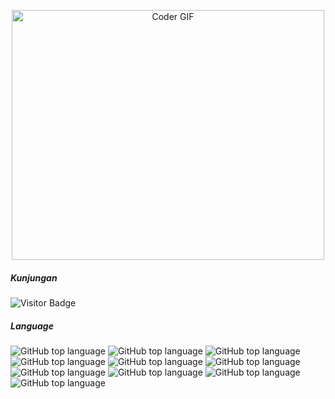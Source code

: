 <p align="center">
  <a href="#"><img src="https://media.giphy.com/media/SWoSkN6DxTszqIKEqv/giphy.gif" alt="Coder GIF" width="500" height="400"></a>
</p>

<h5>Kunjungan</h5>

![Visitor Badge](https://visitor-badge.laobi.icu/badge?page_id=gemafajar09) 

<h5>Language</h5>

<img alt="GitHub top language" src="https://img.shields.io/github/languages/top/gemafajar09/md_booking_web"> <img alt="GitHub top language" src="https://img.shields.io/github/languages/top/gemafajar09/listproject_md"> <img alt="GitHub top language" src="https://img.shields.io/github/languages/top/gemafajar09/api-go-auth-jwt"> <img alt="GitHub top language" src="https://img.shields.io/github/languages/top/gemafajar09/laravel-react-inertia"> <img alt="GitHub top language" src="https://img.shields.io/github/languages/top/gemafajar09/movie_apps"> <img alt="GitHub top language" src="https://img.shields.io/github/languages/top/gemafajar09/idn_pound"> <img alt="GitHub top language" src="https://img.shields.io/github/languages/top/gemafajar09/sokan_jaya"> <img alt="GitHub top language" src="https://img.shields.io/github/languages/top/gemafajar09/simple-CRUD-vue-vuex"> <img alt="GitHub top language" src="https://img.shields.io/github/languages/top/gemafajar09/iot-counter-pengunjung"> <img alt="GitHub top language" src="https://img.shields.io/github/languages/top/gemafajar09/belajar_remote_php">











